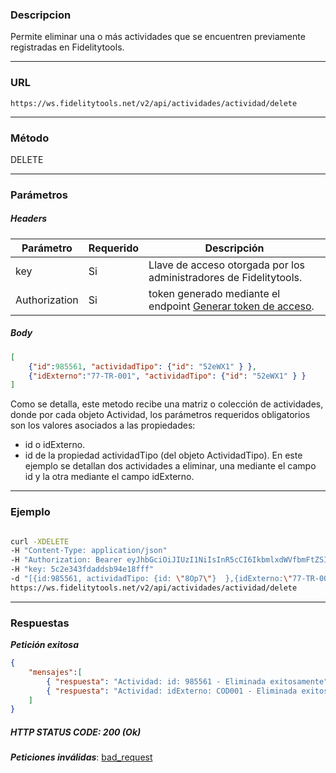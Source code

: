 ### Descripcion
Permite eliminar una o más actividades que se encuentren previamente registradas en Fidelitytools.
___

### URL
` https://ws.fidelitytools.net/v2/api/actividades/actividad/delete `
___

### Método
DELETE
___
### Parámetros

##### Headers

|Parámetro |Requerido |Descripción                 |
|----------|----------|----------------------------|
| key         | Si		 | Llave de acceso otorgada por los administradores de Fidelitytools. |
| Authorization       | Si		 | token generado mediante el endpoint [Generar token de acceso](https://github.com/bebeto-fidelitytools/FidelitytoolsWS/blob/master/docs/usuario/autenticaci%C3%B3n.md). |


##### Body
```json
[
	{"id":985561, "actividadTipo": {"id": "52eWX1" } },
	{"idExterno":"77-TR-001", "actividadTipo": {"id": "52eWX1" } }
]
```
Como se detalla, este metodo recibe una matriz o colección de
actividades, donde por cada objeto Actividad, los parámetros requeridos obligatorios son los valores
asociados a las propiedades:
- id o idExterno.
- id de la propiedad actividadTipo (del objeto ActividadTipo).
En este ejemplo se detallan dos actividades a eliminar, una mediante el campo id y la otra mediante
el campo idExterno.
___
### Ejemplo
```bash

curl -XDELETE 
-H "Content-Type: application/json" 
-H "Authorization: Bearer eyJhbGciOiJIUzI1NiIsInR5cCI6IkbmlxdWVfbmFtZSI6InVzZXJb25maWciLCJuYmYiOjE1NTYxMTk0MNjIwNTgwNywiaWF0IjoxNTU2MTE5NDA3LCJpczovL3dzLmZpZGVsaXR5dG9vbHMubmV0L3YyIiwiYXVkIjoiaHa2U2asdasdy5maWRlbGl0eXRvb2xzLm5ldC92MiJ9RDDpMHEB4SsmY0j87OcS5mbxe2XxSAY" 
-H "key: 5c2e343fdaddsb94e18fff" 
-d "[{id:985561, actividadTipo: {id: \"8Op7\"}  },{idExterno:\"77-TR-001\", actividadTipo: {id: \"8Op7\" } }]" 
https://ws.fidelitytools.net/v2/api/actividades/actividad/delete
```
___
### Respuestas
***Petición exitosa***
```json
{
	"mensajes":[
    	{ "respuesta": "Actividad: id: 985561 - Eliminada exitosamente", "estado":true },
    	{ "respuesta": "Actividad: idExterno: COD001 - Eliminada exitosamente", "estado":true }
    ]
}
```

##### HTTP STATUS CODE: 200 (Ok)

***Peticiones inválidas***: [bad_request](https://github.com/bebeto-fidelitytools/FidelitytoolsWS/blob/master/docs/actividades/bad_request.md)

